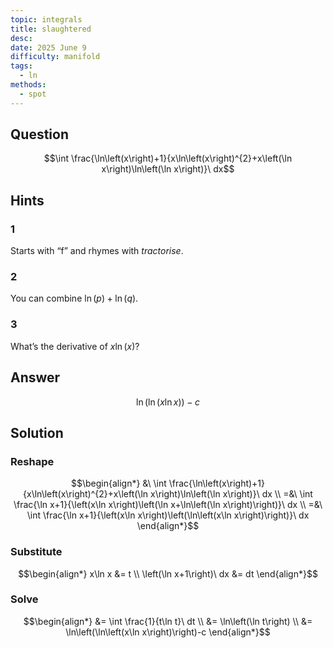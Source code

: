 ```yaml
---
topic: integrals
title: slaughtered
desc: 
date: 2025 June 9
difficulty: manifold
tags:
  - ln
methods:
  - spot
---
```



## Question
```math
\int \frac{\ln\left(x\right)+1}{x\ln\left(x\right)^{2}+x\left(\ln x\right)\ln\left(\ln x\right)}\ dx
```


## Hints

### 1
Starts with “f” and rhymes with <em>tractorise</em>.

### 2
You can combine $\ln(p) + \ln(q)$.

### 3
What’s the derivative of $x\ln(x)$?


## Answer
```math
\ln\left(\ln\left(x\ln x\right)\right)-c
```


## Solution

### Reshape
```math
\begin{align*}
  &\ \int \frac{\ln\left(x\right)+1}{x\ln\left(x\right)^{2}+x\left(\ln x\right)\ln\left(\ln x\right)}\ dx
  \\ =&\ \int \frac{\ln x+1}{\left(x\ln x\right)\left(\ln x+\ln\left(\ln x\right)\right)}\ dx
  \\ =&\ \int \frac{\ln x+1}{\left(x\ln x\right)\left(\ln\left(x\ln x\right)\right)}\ dx
\end{align*}
```

### Substitute
```math
\begin{align*}
  x\ln x &= t
  \\ \left(\ln x+1\right)\ dx &= dt
\end{align*}
```

### Solve
```math
\begin{align*}
  &= \int \frac{1}{t\ln t}\ dt
  \\ &= \ln\left(\ln t\right)
  \\ &= \ln\left(\ln\left(x\ln x\right)\right)-c
\end{align*}
```
